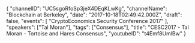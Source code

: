 {
    "channelID": "UC5sgoRfoSp3jeX4DEqKLwKg",
    "channelName": "Blockchain at Berkeley",
    "date": "2017-10-18T02:49:42.000Z",
    "draft": false,
    "events": [
        "CryptoEconomics Security Conference 2017"
    ],
    "speakers": ["Tal Moran"],
    "tags": ["Consensus"],
    "title": "CESC2017 - Tal Moran - Tortoise and Hares Consensus",
    "youtubeID": "t4Emf8UmlBw"
}
